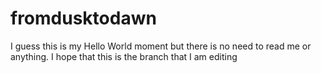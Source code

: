 # fromdusktodawn
I guess this is my Hello World moment but there is no need to read me or anything.
I hope that this is the branch that I am editing
